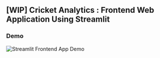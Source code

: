 ## [WIP] Cricket Analytics : Frontend Web Application Using Streamlit

### Demo
![Streamlit Frontend App Demo](https://github.com/vedanthv/data-engineering-portfolio/blob/main/cricket-analytics-frontend-app-streamlit/streamlit_app.gif)

